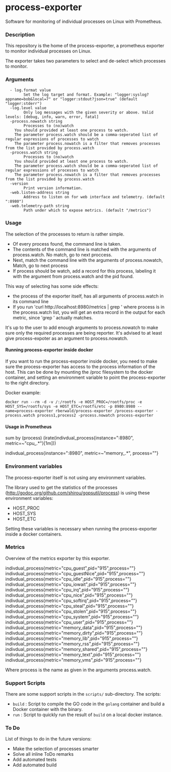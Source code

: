 # process-exporter


Software for monitoring of individual processes on Linux with Prometheus.

### Description

This repository is the home of the process-exporter, a prometheus exporter to monitor individual processes on Linux.

The exporter takes two parameters to select and de-select which processes to monitor.

### Arguments

```Usage of /process-exporter:
  - log.format value
    	Set the log target and format. Example: "logger:syslog?appname=bob&local=7" or "logger:stdout?json=true" (default "logger:stderr")
  -log.level value
    	Only log messages with the given severity or above. Valid levels: [debug, info, warn, error, fatal]
  -process.nowatch string
    	Processes to (no)watch
	You should provided at least one process to watch.
	The parameter process.watch should be a comma-seperated list of regular expressions of processes to watch
	The parameter process.nowatch is a filter that removes processes from the list provided by process.watch
  -process.watch string
    	Processes to (no)watch
	You should provided at least one process to watch.
	The parameter process.watch should be a comma-seperated list of regular expressions of processes to watch
	The parameter process.nowatch is a filter that removes processes from the list provided by process.watch
  -version
    	Print version information.
  -web.listen-address string
    	Address to listen on for web interface and telemetry. (default ":8980")
  -web.telemetry-path string
    	Path under which to expose metrics. (default "/metrics")
```

### Usage

The selection of the processes to return is rather simple.

* Of every process found, the command line is taken.
* The contents of the command line is matched with the arguments of process.watch. No match, go to next proccess.
* Next, match the command line with the arguments of process.nowatch, Match, go to next process
* If process should be watch, add a record for this process, labeling it with the argument from process.watch and the pid found.

This way of selecting has some side effects:

- the process of the exporter itself, has all arguments of process.watch in its command line
- If you run 'curl http://localhost:8980/metrics | grep <process>' where process is in the process.watch list, you will get an extra record in the output for each metric, since 'grep <process>' actually matches.

It's up to the user to add enough arguments to process.nowatch to make sure only the required processes are being reporter. It's advised to at least give process-expoter as an argument to process.nowatch.


#### Running process-exporter inside docker

If you want to run the process-exporter inside docker, you need to make sure the process-exporter has access to the process information of the host. This can be done by mounting the /proc filesystem to the docker container, and setting an environment variable to point the process-exporter to the right directory.

Docker example:

```
docker run --rm -d -v /:/rootfs -e HOST_PROC=/rootfs/proc -e HOST_SYS=/rootfs/sys -e HOST_ETC=/rootfs/etc -p 8980:8980 --name=process-exporter rberwald/process-exporter /process-exporter -process.watch process1,process2 -process.nowatch process-exporter
```

#### Usage in Prometheus

sum by (process) (irate(indivdual_process{instance="<server>:8980", metric=~"cpu_.*"}[1m]))

indivdual_process{instance="<server>:8980", metric=~"memory_.*", process="<process>"}


### Environment variables

The process-exporter itself is not using any environment variables.

The library used to get the statistics of the processes (http://godoc.org/github.com/shirou/gopsutil/process) is using these environment variables:
- HOST_PROC
- HOST_SYS
- HOST_ETC

Setting these variables is necessary when running the process-exporter inside a docker containers.

### Metrics

Overview of the metrics exporter by this exporter.

indivdual_process{metric="cpu_guest",pid="915",process="<process>"}
indivdual_process{metric="cpu_guestNice",pid="915",process="<process>"}
indivdual_process{metric="cpu_idle",pid="915",process="<process>"}
indivdual_process{metric="cpu_iowait",pid="915",process="<process>"}
indivdual_process{metric="cpu_irq",pid="915",process="<process>"}
indivdual_process{metric="cpu_nice",pid="915",process="<process>"}
indivdual_process{metric="cpu_softirq",pid="915",process="<process>"}
indivdual_process{metric="cpu_steal",pid="915",process="<process>"}
indivdual_process{metric="cpu_stolen",pid="915",process="<process>"}
indivdual_process{metric="cpu_system",pid="915",process="<process>"}
indivdual_process{metric="cpu_user",pid="915",process="<process>"}
indivdual_process{metric="memory_data",pid="915",process="<process>"}
indivdual_process{metric="memory_dirty",pid="915",process="<process>"}
indivdual_process{metric="memory_lib",pid="915",process="<process>"}
indivdual_process{metric="memory_rss",pid="915",process="<process>"}
indivdual_process{metric="memory_shared",pid="915",process="<process>"}
indivdual_process{metric="memory_text",pid="915",process="<process>"}
indivdual_process{metric="memory_vms",pid="915",process="<process>"}

Where process is the name as given in the arguments process.watch.

### Support Scripts
There are some support scripts in the ```scripts/``` sub-directory. The scripts:
- ```build``` : Script to compile the GO code in the ```golang``` container and build a Docker container with the binary.
- ```run``` : Script to quickly run the result of ```build``` on a local docker instance.

### To Do

List of things to do in the future versions:

- Make the selection of processes smarter
- Solve all inline ToDo remarks
- Add automated tests
- Add automated build

